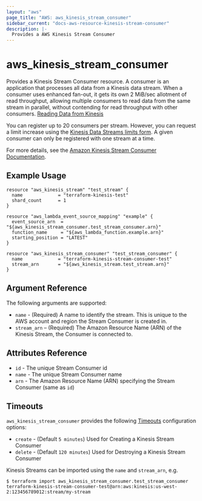 ```yaml
---
layout: "aws"
page_title: "AWS: aws_kinesis_stream_consumer"
sidebar_current: "docs-aws-resource-kinesis-stream-consumer"
description: |-
  Provides a AWS Kinesis Stream Consumer
---
```


# aws_kinesis_stream_consumer

Provides a Kinesis Stream Consumer resource. A consumer is an application that processes all data from a Kinesis data stream. 
When a consumer uses enhanced fan-out, it gets its own 2 MiB/sec allotment of read throughput, allowing multiple consumers to 
read data from the same stream in parallel, without contending for read throughput with other consumers. [Reading Data from Kinesis][1]

You can register up to 20 consumers per stream. However, you can request a limit increase using the [Kinesis Data Streams limits form][2]. A given consumer can only be registered with one stream at a time.

For more details, see the [Amazon Kinesis Stream Consumer Documentation][3].

## Example Usage

```hcl
resource "aws_kinesis_stream" "test_stream" {
  name             = "terraform-kinesis-test"
  shard_count      = 1
}

resource "aws_lambda_event_source_mapping" "example" {
  event_source_arn  = "${aws_kinesis_stream_consumer.test_stream_consumer.arn}"
  function_name     = "${aws_lambda_function.example.arn}"
  starting_position = "LATEST"
}

resource "aws_kinesis_stream_consumer" "test_stream_consumer" {
  name             = "terraform-kinesis-stream-consumer-test"
  stream_arn       = "${aws_kinesis_stream.test_stream.arn}"
}
```

## Argument Reference

The following arguments are supported:

* `name` - (Required) A name to identify the stream. This is unique to the
AWS account and region the Stream Consumer is created in.
* `stream_arn` – (Required) The Amazon Resource Name (ARN) of the Kinesis Stream, the Consumer is connected to.

## Attributes Reference

* `id` - The unique Stream Consumer id
* `name` - The unique Stream Consumer name
* `arn` - The Amazon Resource Name (ARN) specifying the Stream Consumer (same as `id`)

## Timeouts

`aws_kinesis_stream_consumer` provides the following [Timeouts](/docs/configuration/resources.html#timeouts) configuration options:

- `create` - (Default `5 minutes`)  Used for Creating a Kinesis Stream Consumer
- `delete` - (Default `120 minutes`) Used for Destroying a Kinesis Stream Consumer

Kinesis Streams can be imported using the `name` and `stream_arn`, e.g.

```
$ terraform import aws_kinesis_stream_consumer.test_stream_consumer terraform-kinesis-stream-consumer-test@arn:aws:kinesis:us-west-2:123456789012:stream/my-stream
```

[1]: https://docs.aws.amazon.com/streams/latest/dev/building-consumers.html
[2]: https://console.aws.amazon.com/support/v1?#/
[3]: https://docs.aws.amazon.com/streams/latest/dev/introduction-to-enhanced-consumers.html
